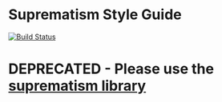# Suprematism Style Guide

[![Build Status][travis-badge]][travis-badge-url]

[travis-badge]: https://travis-ci.org/CINBCUniversal/suprematism-style-guide.svg?branch=master
[travis-badge-url]: https://travis-ci.org/CINBCUniversal/suprematism-style-guide


# DEPRECATED - Please use the [suprematism library](https://github.com/CINBCUniversal/suprematism)
